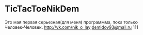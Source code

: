 TicTacToeNikDem
===============
Это мая первая серьезная(для меня) программма, пока только Человек-Человек. 
http://vk.com/nik_o_lay
demidov93@mail.ru
111